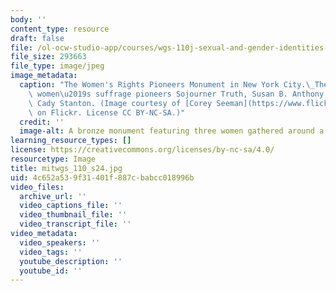 ```yaml
---
body: ''
content_type: resource
draft: false
file: /ol-ocw-studio-app/courses/wgs-110j-sexual-and-gender-identities-in-the-modern-united-states-spring-2024/mitwgs_110_s24.jpg
file_size: 293663
file_type: image/jpeg
image_metadata:
  caption: "The Women's Rights Pioneers Monument in New York City.\_The monument depicts\
    \ women\u2019s suffrage pioneers Sojourner Truth, Susan B. Anthony, and Elizabeth\
    \ Cady Stanton. (Image courtesy of [Corey Seeman](https://www.flickr.com/photos/cseeman/52527338026/in/photolist-2o2Ekz5-2hhJvye-2hhJvG5-7bGjXy-eANhzj-2jmDFEL-8LC4oa-QzudPY-8LF88d-2o2FL5D-2jmEQgh-7MHzrW-2cPCbRV-7MDySM-8LF8rE-7MDvz2-2jmxHij-8LC4h8-7MHvzU-7MHudW-pCa1t2-7MDxqz-7MHxrf-2hhJvAU-RFqgZ7-7MHwp9-2hhFUxN-7MHxXS-7MDub2-WUcHiw-7MHthj-pC83Td-pkEjq1-qovYzK-5Vbbvc-5Vfyfb-xGiAmW-2bBbcxu-9neSqt-7MHyN5-pA7tFY-dj1oEa-2o2GMd4-QF27UV-yhxtkq-249cgpa-ohC9r-7MDv9F-216dSNb-T7QXkC)\
    \ on Flickr. License CC BY-NC-SA.)"
  credit: ''
  image-alt: A bronze monument featuring three women gathered around a table.
learning_resource_types: []
license: https://creativecommons.org/licenses/by-nc-sa/4.0/
resourcetype: Image
title: mitwgs_110_s24.jpg
uid: 4c652a53-9f31-401f-887c-babcc018996b
video_files:
  archive_url: ''
  video_captions_file: ''
  video_thumbnail_file: ''
  video_transcript_file: ''
video_metadata:
  video_speakers: ''
  video_tags: ''
  youtube_description: ''
  youtube_id: ''
---
```

